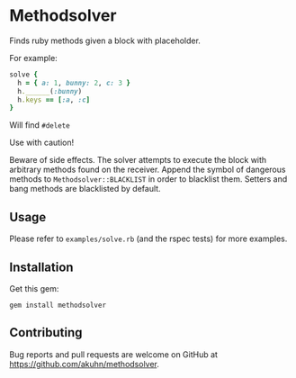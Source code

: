 # Methodsolver

Finds ruby methods given a block with placeholder.

For example:

```ruby
solve {
  h = { a: 1, bunny: 2, c: 3 }
  h.______(:bunny)
  h.keys == [:a, :c]
}
```

Will find `#delete`

Use with caution!

Beware of side effects. The solver attempts to execute the block with arbitrary methods found on the receiver. Append the symbol of dangerous methods to `Methodsolver::BLACKLIST` in order to blacklist them. Setters and bang methods are blacklisted by default.

## Usage

Please refer to `examples/solve.rb` (and the rspec tests) for more examples.

## Installation

Get this gem:

    gem install methodsolver

## Contributing

Bug reports and pull requests are welcome on GitHub at https://github.com/akuhn/methodsolver.

